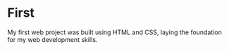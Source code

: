 # First
My first web project was built using HTML and CSS, laying the foundation for my web development skills.
